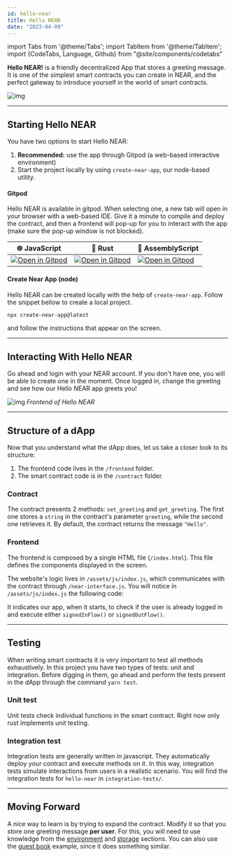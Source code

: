 ```yaml
---
id: hello-near
title: Hello NEAR
date: "2023-04-09"
---
```

import Tabs from '@theme/Tabs';
import TabItem from '@theme/TabItem';
import {CodeTabs, Language, Github} from "@site/components/codetabs"

**Hello NEAR!** is a friendly decentralized App that stores a greeting message. It is one of the simplest
smart contracts you can create in NEAR, and the perfect gateway to introduce yourself in the world of smart
contracts.

![img](/docs/assets/examples/hello-near-banner.png)

---

## Starting Hello NEAR

You have two options to start Hello NEAR:
1. **Recommended:** use the app through Gitpod (a web-based interactive environment)
2. Start the project locally by using `create-near-app`, our node-based utility.

#### Gitpod
Hello NEAR is available in gitpod. When selecting one, a new tab will open in your browser with a web-based IDE. Give it a minute to compile and deploy the contract, and then a frontend will pop-up for you to interact with the app (make sure the pop-up window is not blocked).

| 🌐 JavaScript                                                                                                                                                      |  🦀 Rust                                                                                                                                                           | 🚀 AssemblyScript | 
| ------------------------------------------------------------------------------------------------------------------------------------------------------------------ | ------------------------------------------------------------------------------------------------------------------------------------------------------------------ | --- |
| <a href="https://gitpod.io/#https://github.com/near-examples/hello-near-js.git"><img src="https://gitpod.io/button/open-in-gitpod.svg" alt="Open in Gitpod" /></a> | <a href="https://gitpod.io/#https://github.com/near-examples/hello-near-rust.git"><img src="https://gitpod.io/button/open-in-gitpod.svg" alt="Open in Gitpod" /></a> |<a href="https://gitpod.io/#https://github.com/near-examples/hello-near-as.git"><img src="https://gitpod.io/button/open-in-gitpod.svg" alt="Open in Gitpod" /></a> |


#### Create Near App (node)
Hello NEAR can be created locally with the help of `create-near-app`. Follow the snippet bellow to create a local project.

```bash
npx create-near-app@latest
```

and follow the instructions that appear on the screen.

---

## Interacting With Hello NEAR
Go ahead and login with your NEAR account. If you don't have one, you will be able to create one in the moment. Once logged in, change the greeting and see how our Hello NEAR app greets you!


![img](/docs/assets/examples/hello-near.png)
*Frontend of Hello NEAR*


---

## Structure of a dApp
Now that you understand what the dApp does, let us take a closer look to its structure:

1. The frontend code lives in the `/frontend` folder.
2. The smart contract code is in the `/contract` folder.

### Contract
The contract presents 2 methods: `set_greeting` and `get_greeting`. The first one stores a `string` in the contract's parameter `greeting`, while the second one retrieves it. By default, the contract returns the message `"Hello"`.

<CodeTabs>
  <Language value="🌐 JavaScript" language="ts">
    <Github fname="contract.ts" 
            url="https://github.com/near-examples/hello-near-js/blob/master/contract/src/contract.ts"
            start="3" end="18" />
  </Language>
  <Language value="🦀 Rust" language="rust">
    <Github fname="lib.rs"
            url="https://github.com/near-examples/hello-near-rs/blob/main/contract/src/lib.rs"
            start="23" end="36" />
  </Language>
  <Language value="🚀 AssemblyScript" language="ts">
    <Github fname="index.ts"
            url="https://github.com/near-examples/hello-near-as/blob/main/contract/assembly/index.ts"
            start="9" end="23"/>
  </Language>
</CodeTabs>

### Frontend
The frontend is composed by a single HTML file (`/index.html`). This file defines the components displayed in the screen.

The website's logic lives in `/assets/js/index.js`, which communicates with the contract through `/near-interface.js`. You will notice in `/assets/js/index.js` the following code:

<CodeTabs>
  <Language value="🌐 JavaScript" language="js">
    <Github fname="index.js"
            url="https://github.com/near-examples/hello-near-js/blob/master/frontend/index.js"
            start="14" end="22" />
  </Language>
</CodeTabs>


It indicates our app, when it starts, to check if the user is already logged in and execute either `signedInFlow()` or `signedOutFlow()`.

---

## Testing

When writing smart contracts it is very important to test all methods exhaustively. In this
project you have two types of tests: unit and integration. Before digging in them,
go ahead and perform the tests present in the dApp through the command `yarn test`.

### Unit test

Unit tests check individual functions in the smart contract. Right now only rust implements unit testing. 

<CodeTabs>
  <Language value="🦀 Rust" language="rust">
    <Github fname="lib.rs"
            url="https://github.com/near-examples/hello-near-rs/blob/main/contract/src/lib.rs"
            start="46" end="58" />
  </Language>
  <Language value="🚀 AssemblyScript" language="ts">
    <Github fname="main.spec.ts"
            url="https://github.com/near-examples/hello-near-as/blob/main/contract/assembly/__tests__/main.spec.ts" />
  </Language>
</CodeTabs>

### Integration test

Integration tests are generally written in javascript. They automatically deploy your contract and execute methods on it. In this way, integration tests simulate interactions from users in a realistic scenario. You will find the integration tests for `hello-near` in `integration-tests/`.

<CodeTabs>
  <Language value="🌐 JavaScript" language="js">
    <Github fname="main.ava.ts"
            url="https://github.com/near-examples/hello-near-js/blob/master/integration-tests/src/main.ava.ts"
            start="32" end="43" />
  </Language>
</CodeTabs>

---

## Moving Forward

A nice way to learn is by trying to expand the contract. Modify it so that you store one greeting message
**per user**. For this, you will need to use knowledge from the [environment](../../2.develop/contracts/environment/environment.md)
and [storage](../../2.develop/contracts/storage.md) sections. You can also use the [guest book](guest-book.md)
example, since it does something similar.